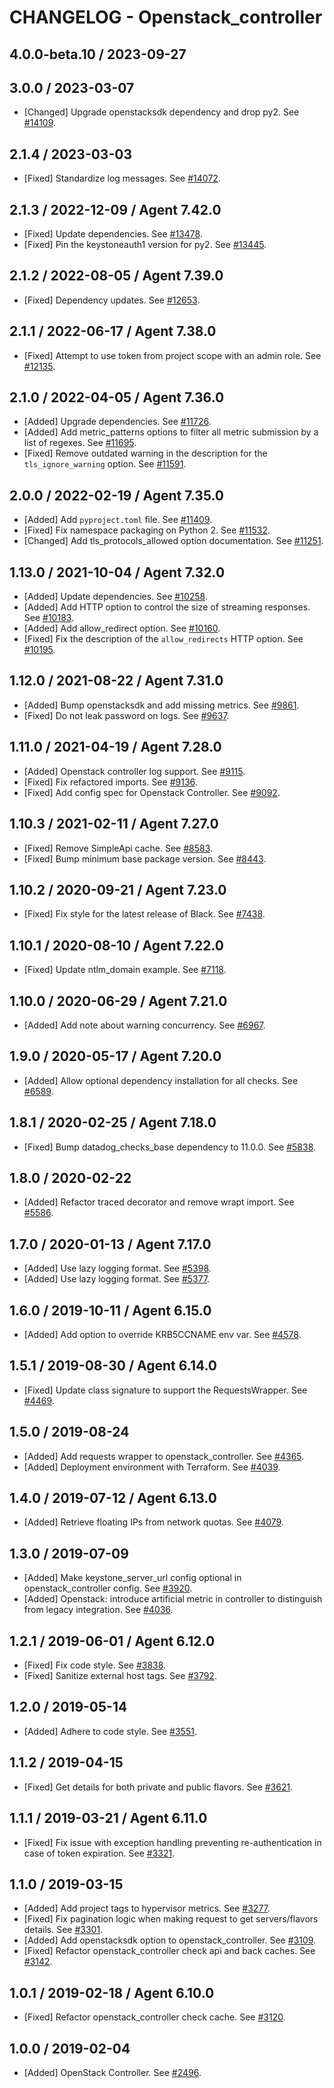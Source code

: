 # CHANGELOG - Openstack_controller

## 4.0.0-beta.10 / 2023-09-27


## 3.0.0 / 2023-03-07

* [Changed] Upgrade openstacksdk dependency and drop py2. See [#14109](https://github.com/DataDog/integrations-core/pull/14109).

## 2.1.4 / 2023-03-03

* [Fixed] Standardize log messages. See [#14072](https://github.com/DataDog/integrations-core/pull/14072).

## 2.1.3 / 2022-12-09 / Agent 7.42.0

* [Fixed] Update dependencies. See [#13478](https://github.com/DataDog/integrations-core/pull/13478).
* [Fixed] Pin the keystoneauth1 version for py2. See [#13445](https://github.com/DataDog/integrations-core/pull/13445).

## 2.1.2 / 2022-08-05 / Agent 7.39.0

* [Fixed] Dependency updates. See [#12653](https://github.com/DataDog/integrations-core/pull/12653).

## 2.1.1 / 2022-06-17 / Agent 7.38.0

* [Fixed] Attempt to use token from project scope with an admin role. See [#12135](https://github.com/DataDog/integrations-core/pull/12135).

## 2.1.0 / 2022-04-05 / Agent 7.36.0

* [Added] Upgrade dependencies. See [#11726](https://github.com/DataDog/integrations-core/pull/11726).
* [Added] Add metric_patterns options to filter all metric submission by a list of regexes. See [#11695](https://github.com/DataDog/integrations-core/pull/11695).
* [Fixed] Remove outdated warning in the description for the `tls_ignore_warning` option. See [#11591](https://github.com/DataDog/integrations-core/pull/11591).

## 2.0.0 / 2022-02-19 / Agent 7.35.0

* [Added] Add `pyproject.toml` file. See [#11409](https://github.com/DataDog/integrations-core/pull/11409).
* [Fixed] Fix namespace packaging on Python 2. See [#11532](https://github.com/DataDog/integrations-core/pull/11532).
* [Changed] Add tls_protocols_allowed option documentation. See [#11251](https://github.com/DataDog/integrations-core/pull/11251).

## 1.13.0 / 2021-10-04 / Agent 7.32.0

* [Added] Update dependencies. See [#10258](https://github.com/DataDog/integrations-core/pull/10258).
* [Added] Add HTTP option to control the size of streaming responses. See [#10183](https://github.com/DataDog/integrations-core/pull/10183).
* [Added] Add allow_redirect option. See [#10160](https://github.com/DataDog/integrations-core/pull/10160).
* [Fixed] Fix the description of the `allow_redirects` HTTP option. See [#10195](https://github.com/DataDog/integrations-core/pull/10195).

## 1.12.0 / 2021-08-22 / Agent 7.31.0

* [Added] Bump openstacksdk and add missing metrics. See [#9861](https://github.com/DataDog/integrations-core/pull/9861).
* [Fixed] Do not leak password on logs. See [#9637](https://github.com/DataDog/integrations-core/pull/9637).

## 1.11.0 / 2021-04-19 / Agent 7.28.0

* [Added] Openstack controller log support. See [#9115](https://github.com/DataDog/integrations-core/pull/9115).
* [Fixed] Fix refactored imports. See [#9136](https://github.com/DataDog/integrations-core/pull/9136).
* [Fixed] Add config spec for Openstack Controller. See [#9092](https://github.com/DataDog/integrations-core/pull/9092).

## 1.10.3 / 2021-02-11 / Agent 7.27.0

* [Fixed] Remove SimpleApi cache. See [#8583](https://github.com/DataDog/integrations-core/pull/8583).
* [Fixed] Bump minimum base package version. See [#8443](https://github.com/DataDog/integrations-core/pull/8443).

## 1.10.2 / 2020-09-21 / Agent 7.23.0

* [Fixed] Fix style for the latest release of Black. See [#7438](https://github.com/DataDog/integrations-core/pull/7438).

## 1.10.1 / 2020-08-10 / Agent 7.22.0

* [Fixed] Update ntlm_domain example. See [#7118](https://github.com/DataDog/integrations-core/pull/7118).

## 1.10.0 / 2020-06-29 / Agent 7.21.0

* [Added] Add note about warning concurrency. See [#6967](https://github.com/DataDog/integrations-core/pull/6967).

## 1.9.0 / 2020-05-17 / Agent 7.20.0

* [Added] Allow optional dependency installation for all checks. See [#6589](https://github.com/DataDog/integrations-core/pull/6589).

## 1.8.1 / 2020-02-25 / Agent 7.18.0

* [Fixed] Bump datadog_checks_base dependency to 11.0.0. See [#5838](https://github.com/DataDog/integrations-core/pull/5838).

## 1.8.0 / 2020-02-22

* [Added] Refactor traced decorator and remove wrapt import. See [#5586](https://github.com/DataDog/integrations-core/pull/5586).

## 1.7.0 / 2020-01-13 / Agent 7.17.0

* [Added] Use lazy logging format. See [#5398](https://github.com/DataDog/integrations-core/pull/5398).
* [Added] Use lazy logging format. See [#5377](https://github.com/DataDog/integrations-core/pull/5377).

## 1.6.0 / 2019-10-11 / Agent 6.15.0

* [Added] Add option to override KRB5CCNAME env var. See [#4578](https://github.com/DataDog/integrations-core/pull/4578).

## 1.5.1 / 2019-08-30 / Agent 6.14.0

* [Fixed] Update class signature to support the RequestsWrapper. See [#4469](https://github.com/DataDog/integrations-core/pull/4469).

## 1.5.0 / 2019-08-24

* [Added] Add requests wrapper to openstack_controller. See [#4365](https://github.com/DataDog/integrations-core/pull/4365).
* [Added] Deployment environment with Terraform. See [#4039](https://github.com/DataDog/integrations-core/pull/4039).

## 1.4.0 / 2019-07-12 / Agent 6.13.0

* [Added] Retrieve floating IPs from network quotas. See [#4079](https://github.com/DataDog/integrations-core/pull/4079).

## 1.3.0 / 2019-07-09

* [Added] Make keystone_server_url config optional in openstack_controller config. See [#3920](https://github.com/DataDog/integrations-core/pull/3920).
* [Added] Openstack: introduce artificial metric in controller to distinguish from legacy integration. See [#4036](https://github.com/DataDog/integrations-core/pull/4036).

## 1.2.1 / 2019-06-01 / Agent 6.12.0

* [Fixed] Fix code style. See [#3838](https://github.com/DataDog/integrations-core/pull/3838).
* [Fixed] Sanitize external host tags. See [#3792](https://github.com/DataDog/integrations-core/pull/3792).

## 1.2.0 / 2019-05-14

* [Added] Adhere to code style. See [#3551](https://github.com/DataDog/integrations-core/pull/3551).

## 1.1.2 / 2019-04-15

* [Fixed] Get details for both private and public flavors. See [#3621](https://github.com/DataDog/integrations-core/pull/3621).

## 1.1.1 / 2019-03-21 / Agent 6.11.0

* [Fixed] Fix issue with exception handling preventing re-authentication in case of token expiration. See [#3321](https://github.com/DataDog/integrations-core/pull/3321).

## 1.1.0 / 2019-03-15

* [Added] Add project tags to hypervisor metrics. See [#3277](https://github.com/DataDog/integrations-core/pull/3277).
* [Fixed] Fix pagination logic when making request to get servers/flavors details. See [#3301](https://github.com/DataDog/integrations-core/pull/3301).
* [Added] Add openstacksdk option to openstack_controller. See [#3109](https://github.com/DataDog/integrations-core/pull/3109).
* [Fixed] Refactor openstack_controller check api and back caches. See [#3142](https://github.com/DataDog/integrations-core/pull/3142).

## 1.0.1 / 2019-02-18 / Agent 6.10.0

* [Fixed] Refactor openstack_controller check cache. See [#3120](https://github.com/DataDog/integrations-core/pull/3120).

## 1.0.0 / 2019-02-04

* [Added] OpenStack Controller. See [#2496](https://github.com/DataDog/integrations-core/pull/2496).

